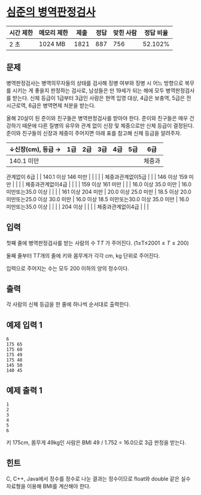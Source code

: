 # [심준의 병역판정검사](https://www.acmicpc.net/problem/25285)

| 시간 제한 | 메모리 제한 | 제출 | 정답 | 맞힌 사람 | 정답 비율 |
| --- | --- | --- | --- | --- | --- |
| 2 초 | 1024 MB | 1821 | 887 | 756 | 52.102% |

## 문제

병역판정검사는 병역의무자들의 상태를 검사해 징병 여부와 징병 시 어느 방향으로 복무를 시키는 게 좋을지 판정하는 검사로, 남성들은 만 19세가 되는 해에 모두 병역판정검사를 받는다. 신체 등급이 1급부터 3급인 사람은 현역 입영 대상, 4급은 보충역, 5급은 전시근로역, 6급은 병역면제 처분을 받는다.

올해 20살이 된 준이와 친구들은 병역판정검사를 받아야 한다. 준이와 친구들은 매우 건강하기 때문에 다른 질병의 유무와 관계 없이 신장 및 체중으로만 신체 등급이 결정된다. 준이와 친구들의 신장과 체중이 주어지면 아래 표를 참고해 신체 등급을 알려주자.

| ↓신장(cm), 등급 → | 1급 | 2급 | 3급 | 4급 | 5급 | 6급 |
| --- | --- | --- | --- | --- | --- | --- |
| 140.1 미만 |  |  |  |  |  | 체중과
관계없이
6급 |
| 140.1 이상 146 미만 |  |  |  |  | 체중과관계없이5급 |  |
| 146 이상 159 미만 |  |  |  | 체중과관계없이4급 |  |  |
| 159 이상 161 미만 |  |  | 16.0 이상 35.0 미만 | 16.0 미만또는35.0 이상 |  |  |
| 161 이상 204 미만 | 20.0 이상 25.0 미만 | 18.5 이상 20.0 미만또는25.0 이상 30.0 미만 | 16.0 이상 18.5 미만또는30.0 이상 35.0 미만 | 16.0 미만또는35.0 이상 |  |  |
| 204 이상 |  |  |  | 체중과관계없이4급 |  |  |

## 입력

첫째 줄에 병역판정검사를 받는 사람의 수 T$T$ 가 주어진다. (1≤T≤200$1 \leq T \leq 200$)

둘째 줄부터 T$T$개의 줄에 키와 몸무게가 각각 cm, kg 단위로 주어진다.

입력으로 주어지는 수는 모두 200 이하의 양의 정수이다.

## 출력

각 사람의 신체 등급을 한 줄에 하나씩 순서대로 출력한다.

## 예제 입력 1

```
6
175 65
175 60
175 49
175 48
145 50
140 45

```

## 예제 출력 1

```
1
2
3
4
5
6

```

키 175cm, 몸무게 49kg인 사람은 BMI 49 / 1.752 = 16.0으로 3급 판정을 받는다.

## 힌트

C, C++, Java에서 정수를 정수로 나눈 결과는 정수이므로 float와 double 같은 실수 자료형을 이용해 BMI를 계산해야 한다.
